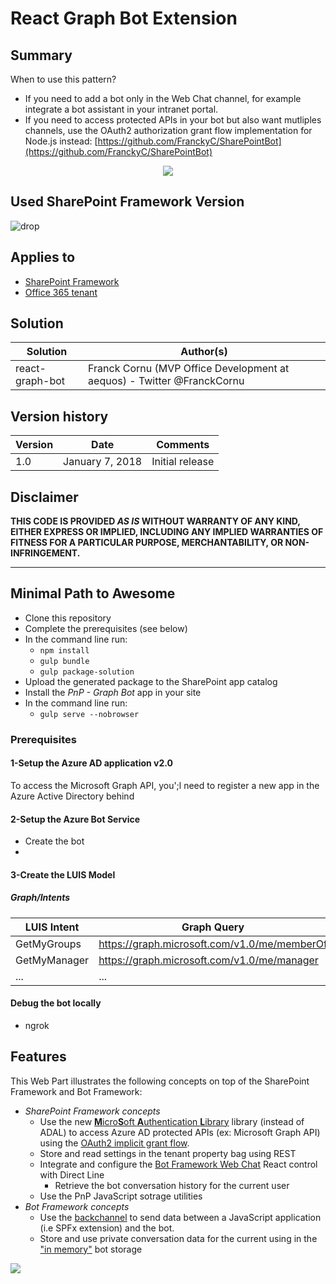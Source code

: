 ﻿# React Graph Bot Extension #

## Summary

When to use this pattern?
- If you need to add a bot only in the Web Chat channel, for example integrate a bot assistant in your intranet portal. 
- If you need to access protected APIs in your bot but also want mutliples channels, use the OAuth2 authorization grant flow implementation for Node.js instead: [https://github.com/FranckyC/SharePointBot](https://github.com/FranckyC/SharePointBot) 

<p align="center">
  <img src="./images/react-graph-bot.gif"/>
</p>

## Used SharePoint Framework Version 
![drop](https://img.shields.io/badge/drop-1.4.0-green.svg)

## Applies to

* [SharePoint Framework](https:/dev.office.com/sharepoint)
* [Office 365 tenant](https://dev.office.com/sharepoint/docs/spfx/set-up-your-development-environment)

## Solution

Solution|Author(s)
--------|---------
react-graph-bot | Franck Cornu (MVP Office Development at aequos) - Twitter @FranckCornu

## Version history

Version|Date|Comments
-------|----|--------
1.0 | January 7, 2018 | Initial release

## Disclaimer
**THIS CODE IS PROVIDED *AS IS* WITHOUT WARRANTY OF ANY KIND, EITHER EXPRESS OR IMPLIED, INCLUDING ANY IMPLIED WARRANTIES OF FITNESS FOR A PARTICULAR PURPOSE, MERCHANTABILITY, OR NON-INFRINGEMENT.**

---

## Minimal Path to Awesome

- Clone this repository
- Complete the prerequisites (see below)
- In the command line run:
  - `npm install`
  - `gulp bundle`
  - `gulp package-solution`
- Upload the generated package to the SharePoint app catalog
- Install the *PnP - Graph Bot* app in your site
- In the command line run:
  - `gulp serve --nobrowser`

### Prerequisites

#### 1-Setup the Azure AD application v2.0 ####

To access the Microsoft Graph API, you';l need to register a new app in the Azure Active Directory behind 

#### 2-Setup the Azure Bot Service ####
- Create the bot
- 

#### 3-Create the LUIS Model ####

##### Graph/Intents #####

| LUIS Intent                |Graph Query
| ---------------------------| -------------------------------------------------------------|
| GetMyGroups                | https://graph.microsoft.com/v1.0/me/memberOf
| GetMyManager               | https://graph.microsoft.com/v1.0/me/manager                        
| ...                        | ...

#### Debug the bot locally ####

- ngrok


## Features
This Web Part illustrates the following concepts on top of the SharePoint Framework and Bot Framework:

- *SharePoint Framework concepts*
    - Use the new [**M**icro**S**oft **A**uthentication **L**ibrary](https://github.com/AzureAD/microsoft-authentication-library-for-js) library (instead of ADAL) to access Azure AD protected APIs (ex: Microsoft Graph API) using the [OAuth2 implicit grant flow](https://docs.microsoft.com/en-us/azure/active-directory/develop/active-directory-dev-understanding-oauth2-implicit-grant).
    - Store and read settings in the tenant property bag using REST
    - Integrate and configure the [Bot Framework Web Chat](https://github.com/Microsoft/BotFramework-WebChat) React control with Direct Line
        - Retrieve the bot conversation history for the current user
    - Use the PnP JavaScript sotrage utilities
- *Bot Framework concepts*
    - Use the [backchannel](https://docs.microsoft.com/en-us/bot-framework/nodejs/bot-builder-nodejs-backchannel) to send data between a JavaScript application (i.e SPFx extension) and the bot.
    - Store and use private conversation data for the current using in the ["in memory"](https://docs.microsoft.com/en-us/bot-framework/nodejs/bot-builder-nodejs-state) bot storage

<img src="https://telemetry.sharepointpnp.com/sp-dev-fx-extensions/samples/react-graph-bot" />


